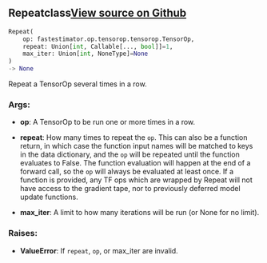 ## Repeat<span class="tag">class</span><a class="sourcelink" href=https://github.com/fastestimator/fastestimator/blob/r1.2/fastestimator/op/tensorop/meta/repeat.py/#L31-L180>View source on Github</a>
```python
Repeat(
	op: fastestimator.op.tensorop.tensorop.TensorOp,
	repeat: Union[int, Callable[..., bool]]=1,
	max_iter: Union[int, NoneType]=None
)
-> None
```
Repeat a TensorOp several times in a row.


<h3>Args:</h3>


* **op**: A TensorOp to be run one or more times in a row.

* **repeat**: How many times to repeat the `op`. This can also be a function return, in which case the function input names will be matched to keys in the data dictionary, and the `op` will be repeated until the function evaluates to False. The function evaluation will happen at the end of a forward call, so the `op` will always be evaluated at least once. If a function is provided, any TF ops which are wrapped by Repeat will not have access to the gradient tape, nor to previously deferred model update functions.

* **max_iter**: A limit to how many iterations will be run (or None for no limit). 

<h3>Raises:</h3>


* **ValueError**: If `repeat`, `op`, or max_iter are invalid.

